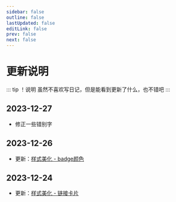 ```yaml
---
sidebar: false
outline: false
lastUpdated: false
editLink: false
prev: false
next: false
---
```






# 更新说明

::: tip ！说明
虽然不喜欢写日记，但是能看到更新了什么，也不错吧
:::

## 2023-12-27

* 修正一些错别字

## 2023-12-26

* 更新：[样式美化 - badge颜色](./style.md#badge颜色)

## 2023-12-24

* 更新：[样式美化 - 链接卡片](./style.md#链接卡片)

